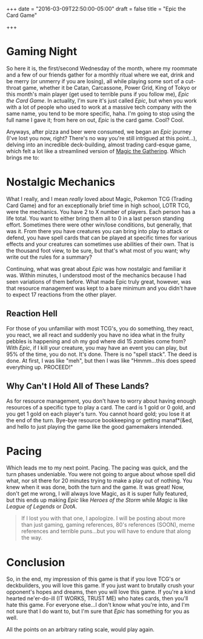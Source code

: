 +++
date = "2016-03-09T22:50:00-05:00"
draft = false
title = "Epic the Card Game"

+++

# Gaming Night

So here it is, the first/second Wednesday of the month, where my roommate and a few of our friends gather for a monthly ritual where we eat, drink and be merry (or unmerry if you are losing), all while playing some sort of a cut-throat game, whether it be Catan, Carcassone, Power Grid, King of Tokyo or this month's main player (get used to terrible puns if you follow me), *Epic the Card Game*. In actuality, I'm sure it's just called *Epic*, but when you work with a lot of people who used to work at a massive tech company with the same name, you tend to be more specific, haha. I'm going to stop using the full name I gave it; from here on out, *Epic* is the card game. Cool? Cool.

Anyways, after pizza and beer were consumed, we began an *Epic* journey (I've lost you now, right? There's no way you're still intrigued at this point...), delving into an incredible deck-building, almost trading card-esque game, which felt a lot like a streamlined version of [Magic the Gathering](https://en.wikipedia.org/wiki/Magic%3A_The_Gathering). Which brings me to:

# Nostalgic Mechanics

What I really, and I mean *really* loved about Magic, Pokemon TCG (Trading Card Game) and for an exceptionally brief time in high school, LOTR TCG, were the mechanics. You have 2 to X number of players. Each person has a life total. You want to either bring them all to 0 in a last person standing effort. Sometimes there were other win/lose conditions, but generally, that was it. From there you have creatures you can bring into play to attack or defend, you have spell cards that can be played at specific times for various effects and your creatures can sometimes use abilities of their own. That is the thousand foot view, to be sure, but that's what most of you want; why write out the rules for a summary?

Continuing, what was great about *Epic* was how  nostalgic and familiar it was. Within minutes, I understood most of the mechanics because I had seen variations of them before. What made Epic truly great, however, was that resource management was kept to a bare minimum and you didn't have to expect 17 reactions from the other player.

## Reaction Hell

For those of you unfamiliar with most TCG's, you do something, they react, you react, we all react and suddenly you have no idea what in the fruity pebbles is happening and oh my god where did 15 zombies come from? With *Epic*, if I kill your creature, you may have an event you can play, but 95% of the time, you do not. It's done. There is no "spell stack". The deed is done. At first, I was like "meh", but then I was like "Hmmm...this does speed everything up. PROCEED!"

## Why Can't I Hold All of These Lands?

As for resource management, you don't have to worry about having enough resources of a specific type to play a card. The card is 1 gold or 0 gold, and you get 1 gold on each player's turn. You cannot hoard gold; you lose it at the end of the turn. Bye-bye resource bookkeeping or getting manaf*(&ed, and hello to just playing the game like the good gamemakers intended.

# Pacing

Which leads me to my next point. Pacing. The pacing was quick, and the turn phases undeniable. You were not going to argue about whose spell did what, nor sit there for 20 minutes trying to make a play out of nothing. You knew when it was done, both the turn and the game. It was great! Now, don't get me wrong, I will always love Magic, as it is super fully featured, but this ends up making *Epic* like *Heroes of the Storm* while *Magic* is like *League of Legends* or *DotA*.

> If I lost you with that one, I apologize. I will be posting about more than just gaming, gaming references, 80's references (SOON), meme references and terrible puns...but you will have to endure that along the way.

# Conclusion

So, in the end, my impression of this game is that if you love TCG's or deckbuilders, you will love this game. If you just want to brutally crush your opponent's hopes and dreams, then you will love this game. If you're a kind hearted ne'er-do-ill (IT WORKS, TRUST ME) who hates cards, then you'll hate this game. For everyone else...I don't know what you're into, and I'm not sure that I do want to, but I'm sure that *Epic* has something for you as well.

All the points on an arbitrary rating scale, would play again.
